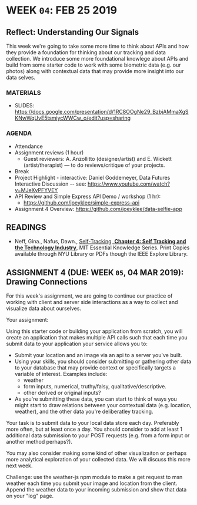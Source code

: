 # WEEK `04`: FEB 25 2019
## Reflect: Understanding Our Signals

> 

This week we're going to take some more time to think about APIs and how they provide a foundation for thinking about our tracking and data collection. We introduce some more foundational knowlege about APIs and build from some starter code to work with some biometric data (e.g. our photos) along with contextual data that may provide more insight into our data selves.

### MATERIALS
- SLIDES: https://docs.google.com/presentation/d/1RC8OOgNe29_BzbjAMmaXgSKNwWqUvE5tsmiycWWCw_o/edit?usp=sharing

### AGENDA

- Attendance
- Assignment reviews (1 hour)
  - Guest reviewers: A. Anzollitto (designer/artist) and E. Wickett (artist/therapist) — to do reviews/critique of your projects.
- Break
- Project Highlight - interactive: Daniel Goddemeyer, Data Futures Interactive Discussion -- see: https://www.youtube.com/watch?v=MJeXyPFYVEY
- API Review and Simple Express API Demo / workshop (1 hr):
  - https://github.com/joeyklee/simple-express-api
- Assignment 4 Overview: https://github.com/joeyklee/data-selfie-app



## READINGS
- Neff, Gina., Nafus, Dawn., [Self-Tracking, **Chapter 4: Self Tracking and the Technology Industry**](https://ieeexplore-ieee-org.proxy.library.nyu.edu/book/7580017?bknumber=7580017), MIT Essential Knowledge Series. Print Copies available through NYU Library or PDFs though the IEEE Explore Library. 



## ASSIGNMENT 4 (DUE: WEEK `05`, 04 MAR 2019): Drawing Connections

For this week's assignment, we are going to continue our practice of working with client and server side interactions as a way to collect and visualize data about ourselves. 

Your assignment:

Using this starter code or building your application from scratch, you will create an application that makes multiple API calls such that each time you submit data to your application your service allows you to:
- Submit your location and an image via an api to a server you've built.
- Using your skills, you should consider submitting or gathering other data to your database that may provide context or specifically targets a variable of interest. Examples include:
  - weather
  - form inputs, numerical, truthy/falsy, qualitative/descriptive.
  - other derived or original inputs?
- As you're submitting these data, you can start to think of ways you might start to draw relations between your contextual data (e.g. location, weather), and the other data you're deliberatley tracking.


Your task is to submit data to your local data store each day. Preferably more often, but at least once a day. You should consider to add at least 1 additional data submission to your POST requests (e.g. from a form input or another method perhaps?).

You may also consider making some kind of other visualizaiton or perhaps more analytical exploration of your collected data. We will discuss this more next week.

Challenge: use the weather-js npm module to make a get request to msn weather each time you submit your image and location from the client. Append the weather data to your incoming submission and show that data on your "log" page.


